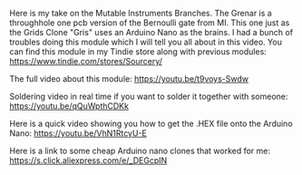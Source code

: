 Here is my take on the Mutable Instruments Branches. The Grenar is a throughhole one pcb version of the Bernoulli gate from MI. 
This one just as the Grids Clone "Gris" uses an Arduino Nano as the brains. 
I had a bunch of troubles doing this module which I will tell you all about in this video. 
You can find this module in my Tindie store along with previous modules:
https://www.tindie.com/stores/Sourcery/

The full video about this module: https://youtu.be/t9voys-Swdw

Soldering video in real time if you want to solder it together with someone: https://youtu.be/qQuWpthCDKk

Here is a quick video showing you how to get the .HEX file onto the Arduino Nano:
https://youtu.be/VhN1RtcyU-E

Here is a link to some cheap Arduino nano clones that worked for me:
https://s.click.aliexpress.com/e/_DEGcpIN

